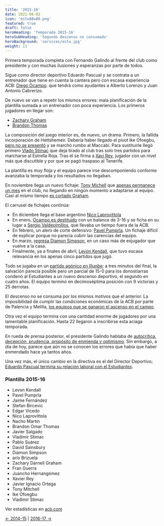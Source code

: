 ```yaml
---
title: '2015-16'
date: 2021-06-02
icon: 'estu80x80.png'
featured: true
draft: false
heroHeading: 'Temporada 2015-16'
heroSubHeading: 'Segundo descenso no consumado'
heroBackground: 'services/estu.jpg'
weight: 11
---
```


Primera temporada completa con Fernando Galindo al frente del club como presidente y con muchas ilusiones y esperanzas por parte de todos.

Sigue como director deportivo Eduardo Pascual y se contrata a un entrenador que tiene en cuenta la cantera pero con escasa experiencia ACB: [Diego Ocampo](https://www.movistarestudiantes.com/liga-endesa/altas-bajas/diego-ocampo-sera-presentado-el-miercoles-como-nuevo-entrenador-de-movistar-estudiantes/). que tendrá como ayudantes a Alberto Lorenzo y Juan Antonio Cabrerizo.

De nuevo se van a repetir los mismos errores: mala planificación de la plantilla sumada a un entrenador con poca experiencia. Los primeros jugadores en llegar son:

* [Zachary Graham](https://www.movistarestudiantes.com/liga-endesa/altas-bajas/el-alero-zach-graham-primer-fichaje-y-noveno-jugador-de-movistar-estudiantes/)
* [Brandon Thomas](https://www.movistarestudiantes.com/liga-endesa/altas-bajas/el-polivalente-alero-brandon-thomas-nuevo-jugador-de-movistar-estudiantes/)

La composición del juego interior es, de nuevo, un drama. Primero, la fallida incorporación de Hettshemeir. Debería haber llegado el pivot Ike Ofoegbu, [pero no se presentó](https://www.gigantes.com/liga-endesa/ike-ofoegbu-de-fichaje-frustrado-del-estudiantes-a-refuerzo-del-maccabi/) y se marchó rumbo al Maccabi. Para sustituirle llegó primero [Vlado Stimac](https://as.com/baloncesto/2015/10/01/acb/1443728373_817602.html) que deja tirado al club tras solo tres partidos para marcharse al Estrella Roja. Tras él se firma a [Xavi Rey](https://www.marca.com/2015/11/06/baloncesto/acb/1446829304.html), jugador con un nivel más que discutible y por que se pagó traspaso al Tenerife.

La plantilla es muy floja y el equipo parece irse descomponiendo conforme avanzaba la temporada y los resultados no llegaban. 

En noviembre llega un nuevo fichaje: [Tony Michell](https://www.movistarestudiantes.com/liga-endesa/altas-bajas/tony-mitchell-se-incorpora-a-movistar-estudiantes/) que [apenas permanece un mes](https://www.marca.com/baloncesto/acb/2015/12/28/56811ec622601d1f718b4609.html) en el club, no llegando en ningún momento a adaptarse al equipo. Casi al mismo tiempo [es cortado Graham](https://www.marca.com/baloncesto/acb/2015/12/29/56828e4aca4741ee048b45db.html).

El carrusel de fichajes continúa:

* En diciembre llega el base argentino [Nico Laprovittola](https://www.movistarestudiantes.com/liga-endesa/altas-bajas/el-base-argentino-nicolas-laprovittola-nuevo-jugador-de-movistar-estudiantes-2/)
* En enero, [Ocampo es destituido](https://www.elmundo.es/deportes/2016/01/18/569cd7d622601d3d1d8b467c.html) con un balance de 3-16 y se ficha en su lugar a [Sergio Valdeolmillos](https://www.movistarestudiantes.com/prensa/noticias/sergio-valdeolmillos-dirigira-a-movistar-estudiantes-en-el-encuentro-contra-fiatc-joventut/), que llevaba un tiempo fuera de la ACB.
* En febrero, un alero de corte defensivo: [Pavel Pumprla](https://www.movistarestudiantes.com/prensa/el-kiosko/el-fichaje-de-pavel-pumprla-en-los-medios/). Un fichaje difícil de explicar porque no parecía cubrir las carencias del equipo.
* En marzo, [regresa Diamon Simpson](https://www.mundodeportivo.com/baloncesto/acb/20160302/40147687492/diamon-simpson-presentado-nuevo-jugador-movistar-estudiantes-segunda-etapa-liga-endesa-acb.html), en un caso más de exjugador que vuelve a la casa.
* Finalmente, ya a finales de abril, [Levon Kendall](https://www.movistarestudiantes.com/prensa/noticias/levon-kendall-en-su-presentacion-veo-al-equipo-motivado-y-listo-para-jugar-fuerte/), que tuvo escasa relevancia en los apenas cinco partidos que jugó.

Todo se jugaba en un [partido agónico en Illunbe](https://www.elmundo.es/deportes/2016/05/22/57417bd9e5fdea1e478b4652.html); a tres minutos del final, la salvación parecía posible pero un parcial de 15-0 para los donostiarras condenó al Estudiantes a un nuevo descenso deportivo, el segundo en cuatro años. El equipo terminó en decimoséptima posición con 9 victorias y 25 derrotas.

El descenso no se consuma por los mismos motivos que el anterior. La imposibilidad de cumplir las condiciones económicas de la ACB por parte de Palencia y Melilla, [los equipos que se ganaron el ascenso en el campo](https://www.elconfidencial.com/deportes/baloncesto/acb/2016-06-14/liga-endesa-ascenso-descenso-leb-canon-estudiantes-palencia-ourense-melilla_1217116/).

Otra vez el equipo termina con una cantidad enorme de jugadores por una lamentable planificación. Hasta 22 llegaron a inscribirse esta aciaga temporada.

En rueda de prensa posterior, el presidente Galindo hablaba de [autocrítica, decepción, prudencia, propósito de enmienda y optimismo](https://elpais.com/deportes/2016/05/26/actualidad/1464272567_602375.html). Sin embargo, a día de hoy, parece que aún no se conocen los errores que había que haber enmendado hace ya tantos años.

Una vez más, el único cambio en la directiva es el del Director Deportivo; [Eduardo Pascual termina su relación laboral con el Estudiantes](https://www.movistarestudiantes.com/prensa/noticias/eduardo-pascual-termina-su-relacion-laboral-con-movistar-estudiantes/).

### Plantilla 2015-16

- Levon Kendall
- Pavel Pumprla
- Jaime Fernández
- Stefan Bircevic
- Edgar Vicedo
- Nico Laprovittola
- Nacho Martín
- Brandon Omar Thomas
- Javier Salgado
- Vladimir Stimac
- Pablo Suárez
- David Sainsbury
- Diamon Simpson
- arío Brizuela
- Zachary Darnell Graham
- Fran Guerra
- Juancho Hernangómez
- Xavier Rey
- Javier Ignacio Ortega
- Tony Mitchell
- Ike Ofoegbu
- Vladimir Stimac

Ver estadísticas en [acb.com](https://www.acb.com/club/estadisticas/id/6/temporada_id/2015)

[← 2014-15](https://nuestroestu.es/cronologia/2014-15/) | [2016-17 →](https://nuestroestu.es/cronologia/2016-17/)